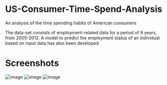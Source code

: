 # US-Consumer-Time-Spend-Analysis

 An analysis of the time spending habits of American consumers

 The data-set consists of employment-related data for a period of 8 years, from 2005-2012.
 A model to predict the employment status of an individual based on input data has also been developed

# Screenshots

![image](https://user-images.githubusercontent.com/51440134/88142937-f8b29f00-cbbb-11ea-85dc-2d21ac40de96.png)
![image](https://user-images.githubusercontent.com/51440134/88142992-197af480-cbbc-11ea-86c0-9c90eb2e1585.png)
![image](https://user-images.githubusercontent.com/51440134/88143064-357e9600-cbbc-11ea-84b7-1d2d81cf350b.png)
